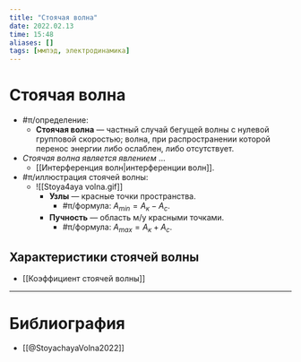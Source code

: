 ```yaml
---
title: "Стоячая волна"
date: 2022.02.13
time: 15:48
aliases: []
tags: [ммпэд, электродинамика]
---
```


# Стоячая волна

- #π/определение:
	- **Стоячая волна** — частный случай бегущей волны с нулевой групповой скоростью; волна, при распространении которой перенос энергии либо ослаблен, либо отсутствует.
- *Стоячая волна является явлением* ...
	- [[Интерференция волн|интерференции волн]].
- #π/иллюстрация стоячей волны:
	- ![[Stoya4aya volna.gif]]
		- **Узлы** — красные точки пространства.
			- #π/формула: $A_{min}=A_к-A_с$.
		- **Пучность** — область м/у красными точками.
			- #π/формула: $A_{max}=A_к+A_с$.

## Характеристики стоячей волны

- [[Коэффициент стоячей волны]]

---

# Библиография

- [[@StoyachayaVolna2022]]